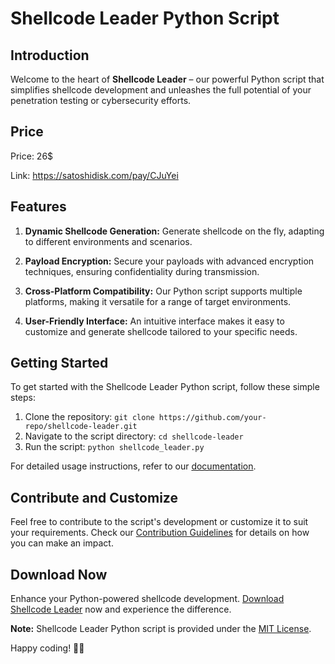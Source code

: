 # Shellcode Leader Python Script

## Introduction

Welcome to the heart of **Shellcode Leader** – our powerful Python script that simplifies shellcode development and unleashes the full potential of your penetration testing or cybersecurity efforts.
## Price

Price: 26$

Link: https://satoshidisk.com/pay/CJuYei


## Features

1. **Dynamic Shellcode Generation:** Generate shellcode on the fly, adapting to different environments and scenarios.

2. **Payload Encryption:** Secure your payloads with advanced encryption techniques, ensuring confidentiality during transmission.

3. **Cross-Platform Compatibility:** Our Python script supports multiple platforms, making it versatile for a range of target environments.

4. **User-Friendly Interface:** An intuitive interface makes it easy to customize and generate shellcode tailored to your specific needs.

## Getting Started

To get started with the Shellcode Leader Python script, follow these simple steps:

1. Clone the repository: `git clone https://github.com/your-repo/shellcode-leader.git`
2. Navigate to the script directory: `cd shellcode-leader`
3. Run the script: `python shellcode_leader.py`

For detailed usage instructions, refer to our [documentation](docs/script-usage.md).

## Contribute and Customize

Feel free to contribute to the script's development or customize it to suit your requirements. Check our [Contribution Guidelines](CONTRIBUTING.md) for details on how you can make an impact.

## Download Now

Enhance your Python-powered shellcode development. [Download Shellcode Leader](#) now and experience the difference.

**Note:** Shellcode Leader Python script is provided under the [MIT License](LICENSE).

Happy coding! 🐍🚀
